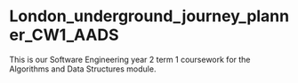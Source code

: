 # London_underground_journey_planner_CW1_AADS
This is our Software Engineering year 2 term 1 coursework for the Algorithms and Data Structures module.
